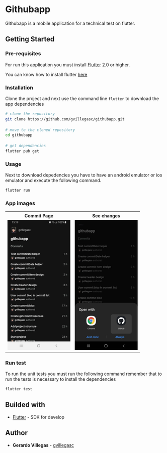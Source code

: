 # Githubapp

Githubapp is a mobile application for a technical test on flutter.

## Getting Started

### Pre-requisites

For run this application you must install [Flutter](https://flutter.dev/) 2.0 or higher.

You can know how to install flutter [here](https://flutter.dev/docs/get-started/install)

### Installation

Clone the project and next use the command line `flutter` to download the app dependencies

```bash
# clone the repository
git clone https://github.com/gvillegasc/githubapp.git

# move to the cloned repository
cd githubapp

# get dependencies
flutter pub get
```

### Usage

Next to download depedencies you have to have an android emulator or ios emulator and execute the following command.

```bash
flutter run
```

### App images

<table>
    <tr>
        <th>Commit Page</th>
        <th>See changes</th>
    </tr>
	<tr>
        <td><img src="./readme-images/commit-page.jpeg" alt="commit-page" width="200"/></td>
        <td><img src="./readme-images/see-changes.jpeg" alt="see-changes" width="200"/></td>
	</tr>
</table>

### Run test

To run the unit tests you must run the following command remember that to run the tests is necessary to install the dependencies

```bash
flutter test
```

## Builded with

- [Flutter](https://flutter.dev/) - SDK for develop

## Author

- **Gerardo Villegas** - [gvillegasc](https://github.com/gvillegasc)
